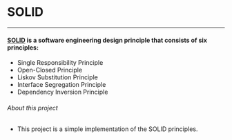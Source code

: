 # SOLID
 ---

#### [SOLID](https://en.wikipedia.org/wiki/SOLID) is a software engineering design principle that consists of six principles:

* Single Responsibility Principle
* Open-Closed Principle
* Liskov Substitution Principle
* Interface Segregation Principle
* Dependency Inversion Principle

###### About this project

 - This project is a simple implementation of the SOLID principles. 